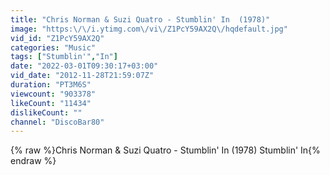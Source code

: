 ```yaml
---
title: "Chris Norman & Suzi Quatro - Stumblin' In  (1978)"
image: "https:\/\/i.ytimg.com\/vi\/Z1PcY59AX2Q\/hqdefault.jpg"
vid_id: "Z1PcY59AX2Q"
categories: "Music"
tags: ["Stumblin'","In"]
date: "2022-03-01T09:30:17+03:00"
vid_date: "2012-11-28T21:59:07Z"
duration: "PT3M6S"
viewcount: "903378"
likeCount: "11434"
dislikeCount: ""
channel: "DiscoBar80"
---
```

{% raw %}Chris Norman & Suzi Quatro - Stumblin' In  (1978) Stumblin' In{% endraw %}
